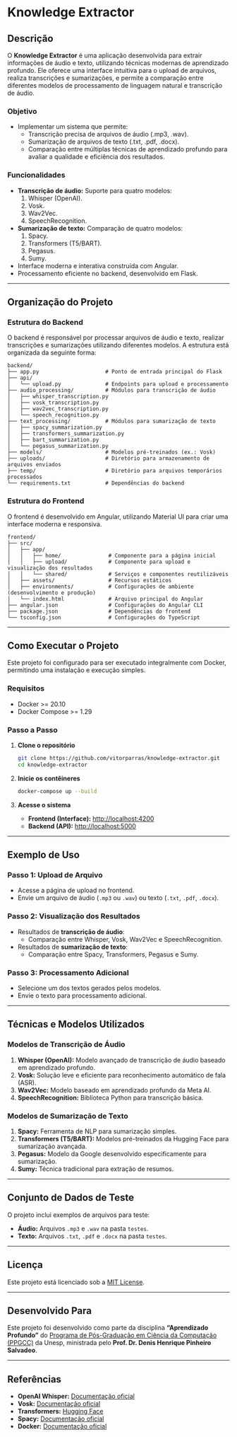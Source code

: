 
# Knowledge Extractor

## **Descrição**

O **Knowledge Extractor** é uma aplicação desenvolvida para extrair informações de áudio e texto, utilizando técnicas modernas de aprendizado profundo. Ele oferece uma interface intuitiva para o upload de arquivos, realiza transcrições e sumarizações, e permite a comparação entre diferentes modelos de processamento de linguagem natural e transcrição de áudio.

### **Objetivo**
- Implementar um sistema que permite:
  - Transcrição precisa de arquivos de áudio (.mp3, .wav).
  - Sumarização de arquivos de texto (.txt, .pdf, .docx).
  - Comparação entre múltiplas técnicas de aprendizado profundo para avaliar a qualidade e eficiência dos resultados.

### **Funcionalidades**
- **Transcrição de áudio:** Suporte para quatro modelos:
  1. Whisper (OpenAI).
  2. Vosk.
  3. Wav2Vec.
  4. SpeechRecognition.
- **Sumarização de texto:** Comparação de quatro modelos:
  1. Spacy.
  2. Transformers (T5/BART).
  3. Pegasus.
  4. Sumy.
- Interface moderna e interativa construída com Angular.
- Processamento eficiente no backend, desenvolvido em Flask.

---

## **Organização do Projeto**

### **Estrutura do Backend**
O backend é responsável por processar arquivos de áudio e texto, realizar transcrições e sumarizações utilizando diferentes modelos. A estrutura está organizada da seguinte forma:

```plaintext
backend/
├── app.py                     # Ponto de entrada principal do Flask
├── api/
│   └── upload.py              # Endpoints para upload e processamento
├── audio_processing/          # Módulos para transcrição de áudio
│   ├── whisper_transcription.py
│   ├── vosk_transcription.py
│   ├── wav2vec_transcription.py
│   └── speech_recognition.py
├── text_processing/           # Módulos para sumarização de texto
│   ├── spacy_summarization.py
│   ├── transformers_summarization.py
│   ├── bart_summarization.py
│   └── pegasus_summarization.py
├── models/                    # Modelos pré-treinados (ex.: Vosk)
├── uploads/                   # Diretório para armazenamento de arquivos enviados
├── temp/                      # Diretório para arquivos temporários processados
└── requirements.txt           # Dependências do backend
```

### **Estrutura do Frontend**
O frontend é desenvolvido em Angular, utilizando Material UI para criar uma interface moderna e responsiva.

```plaintext
frontend/
├── src/
│   ├── app/
│   │   ├── home/               # Componente para a página inicial
│   │   ├── upload/             # Componente para upload e visualização dos resultados
│   │   └── shared/             # Serviços e componentes reutilizáveis
│   ├── assets/                 # Recursos estáticos
│   ├── environments/           # Configurações de ambiente (desenvolvimento e produção)
│   └── index.html              # Arquivo principal do Angular
├── angular.json                # Configurações do Angular CLI
├── package.json                # Dependências do frontend
└── tsconfig.json               # Configurações do TypeScript
```

---

## **Como Executar o Projeto**

Este projeto foi configurado para ser executado integralmente com Docker, permitindo uma instalação e execução simples.

### **Requisitos**
- Docker >= 20.10
- Docker Compose >= 1.29

### **Passo a Passo**
1. **Clone o repositório**
   ```bash
   git clone https://github.com/vitorparras/knowledge-extractor.git
   cd knowledge-extractor
   ```

2. **Inicie os contêineres**
   ```bash
   docker-compose up --build
   ```

3. **Acesse o sistema**
   - **Frontend (Interface):** [http://localhost:4200](http://localhost:4200)
   - **Backend (API):** [http://localhost:5000](http://localhost:5000)

---

## **Exemplo de Uso**

### **Passo 1: Upload de Arquivo**
- Acesse a página de upload no frontend.
- Envie um arquivo de áudio (`.mp3` ou `.wav`) ou texto (`.txt`, `.pdf`, `.docx`).

### **Passo 2: Visualização dos Resultados**
- Resultados de **transcrição de áudio**:
  - Comparação entre Whisper, Vosk, Wav2Vec e SpeechRecognition.
- Resultados de **sumarização de texto**:
  - Comparação entre Spacy, Transformers, Pegasus e Sumy.

### **Passo 3: Processamento Adicional**
- Selecione um dos textos gerados pelos modelos.
- Envie o texto para processamento adicional.

---

## **Técnicas e Modelos Utilizados**

### **Modelos de Transcrição de Áudio**
1. **Whisper (OpenAI):** Modelo avançado de transcrição de áudio baseado em aprendizado profundo.
2. **Vosk:** Solução leve e eficiente para reconhecimento automático de fala (ASR).
3. **Wav2Vec:** Modelo baseado em aprendizado profundo da Meta AI.
4. **SpeechRecognition:** Biblioteca Python para transcrição básica.

### **Modelos de Sumarização de Texto**
1. **Spacy:** Ferramenta de NLP para sumarização simples.
2. **Transformers (T5/BART):** Modelos pré-treinados da Hugging Face para sumarização avançada.
3. **Pegasus:** Modelo da Google desenvolvido especificamente para sumarização.
4. **Sumy:** Técnica tradicional para extração de resumos.

---

## **Conjunto de Dados de Teste**
O projeto inclui exemplos de arquivos para teste:
- **Áudio:** Arquivos `.mp3` e `.wav` na pasta `testes`.
- **Texto:** Arquivos `.txt`, `.pdf` e `.docx` na pasta `testes`.

---

## **Licença**

Este projeto está licenciado sob a [MIT License](./LICENSE).

---

## **Desenvolvido Para**

Este projeto foi desenvolvido como parte da disciplina **“Aprendizado Profundo”** do [Programa de Pós-Graduação em Ciência da Computação (PPGCC)](https://www.ibilce.unesp.br/#!/pos-graduacao/programas-de-pos-graduacao/ciencia-da-computacao/apresentacao/) da Unesp, ministrada pelo **Prof. Dr. Denis Henrique Pinheiro Salvadeo**.

---

## **Referências**
- **OpenAI Whisper:** [Documentação oficial](https://github.com/openai/whisper)
- **Vosk:** [Documentação oficial](https://alphacephei.com/vosk/)
- **Transformers:** [Hugging Face](https://huggingface.co/transformers/)
- **Spacy:** [Documentação oficial](https://spacy.io/)
- **Docker:** [Documentação oficial](https://docs.docker.com/)

